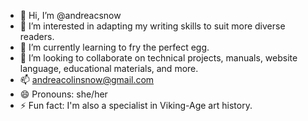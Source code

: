 - 👋 Hi, I’m @andreacsnow
- 👀 I’m interested in adapting my writing skills to suit more diverse readers.
- 🌱 I’m currently learning to fry the perfect egg.
- 💞️ I’m looking to collaborate on technical projects, manuals, website language, educational materials, and more.
- 📫 andreacolinsnow@gmail.com 
- 😄 Pronouns: she/her
- ⚡ Fun fact: I'm also a specialist in Viking-Age art history. 

<!---
andreacsnow/andreacsnow is a ✨ special ✨ repository because its `README.md` (this file) appears on your GitHub profile.
You can click the Preview link to take a look at your changes.
--->
